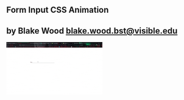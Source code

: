 ## Form Input CSS Animation ## 
**by Blake Wood**
blake.wood.bst@visible.edu
---
<img src="input-anime.gif" width="50%" height="50%" />